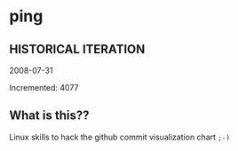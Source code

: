 # ping

## HISTORICAL ITERATION
2008-07-31

Incremented: 4077

## What is this?? 
Linux skills to hack the github commit visualization chart `;-)`

